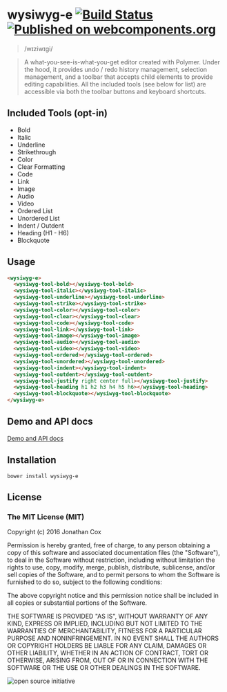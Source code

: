 # wysiwyg-e [![Build Status](https://travis-ci.org/miztroh/wysiwyg-e.svg?branch=master)](https://travis-ci.org/miztroh/wysiwyg-e) [![Published on webcomponents.org](https://img.shields.io/badge/webcomponents.org-published-blue.svg)](https://beta.webcomponents.org/element/miztroh/wysiwyg-e)

> /wɪziwɪɡi/

> A what-you-see-is-what-you-get editor created with Polymer.	Under the hood, it provides undo / redo history management, selection management, and a toolbar that accepts child elements to provide editing capabilities.	All the included tools (see below for list) are accessible via both the toolbar buttons and keyboard shortcuts.

## Included Tools (opt-in)

* Bold
* Italic
* Underline
* Strikethrough
* Color
* Clear Formatting
* Code
* Link
* Image
* Audio
* Video
* Ordered List
* Unordered List
* Indent / Outdent
* Heading (H1 - H6)
* Blockquote

## Usage

<!--
```
<custom-element-demo>
  <template>
    <link rel="import" href="demo/wysiwyg-demo.html">
    <wysiwyg-demo></wysiwyg-demo>
  </template>
</custom-element-demo>
```
-->
```html
<wysiwyg-e>
  <wysiwyg-tool-bold></wysiwyg-tool-bold>
  <wysiwyg-tool-italic></wysiwyg-tool-italic>
  <wysiwyg-tool-underline></wysiwyg-tool-underline>
  <wysiwyg-tool-strike></wysiwyg-tool-strike>
  <wysiwyg-tool-color></wysiwyg-tool-color>
  <wysiwyg-tool-clear></wysiwyg-tool-clear>
  <wysiwyg-tool-code></wysiwyg-tool-code>
  <wysiwyg-tool-link></wysiwyg-tool-link>
  <wysiwyg-tool-image></wysiwyg-tool-image>
  <wysiwyg-tool-audio></wysiwyg-tool-audio>
  <wysiwyg-tool-video></wysiwyg-tool-video>
  <wysiwyg-tool-ordered></wysiwyg-tool-ordered>
  <wysiwyg-tool-unordered></wysiwyg-tool-unordered>
  <wysiwyg-tool-indent></wysiwyg-tool-indent>
  <wysiwyg-tool-outdent></wysiwyg-tool-outdent>
  <wysiwyg-tool-justify right center full></wysiwyg-tool-justify>
  <wysiwyg-tool-heading h1 h2 h3 h4 h5 h6></wysiwyg-tool-heading>
  <wysiwyg-tool-blockquote></wysiwyg-tool-blockquote>
</wysiwyg-e>
```

## Demo and API docs

[Demo and API docs](https://miztroh.github.io/bower_components/wysiwyg-e/)

## Installation

``bower install wysiwyg-e``

## License

### The MIT License (MIT)
Copyright (c) 2016 Jonathan Cox

Permission is hereby granted, free of charge, to any person obtaining a copy of this software and associated documentation files (the "Software"), to deal in the Software without restriction, including without limitation the rights to use, copy, modify, merge, publish, distribute, sublicense, and/or sell copies of the Software, and to permit persons to whom the Software is furnished to do so, subject to the following conditions:

The above copyright notice and this permission notice shall be included in all copies or substantial portions of the Software.

THE SOFTWARE IS PROVIDED "AS IS", WITHOUT WARRANTY OF ANY KIND, EXPRESS OR IMPLIED, INCLUDING BUT NOT LIMITED TO THE WARRANTIES OF MERCHANTABILITY, FITNESS FOR A PARTICULAR PURPOSE AND NONINFRINGEMENT. IN NO EVENT SHALL THE AUTHORS OR COPYRIGHT HOLDERS BE LIABLE FOR ANY CLAIM, DAMAGES OR OTHER LIABILITY, WHETHER IN AN ACTION OF CONTRACT, TORT OR OTHERWISE, ARISING FROM, OUT OF OR IN CONNECTION WITH THE SOFTWARE OR THE USE OR OTHER DEALINGS IN THE SOFTWARE.

![open source initiative](https://miztroh.github.io/bower_components/wysiwyg-e/images/open-source-initiative.png)